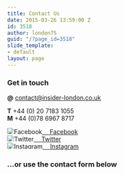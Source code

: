 ```yaml
---
title: Contact Us
date: 2015-03-26 13:59:00 Z
id: 3518
author: london75
guid: "/?page_id=3518"
slide_template:
- default
layout: page
---
```


### Get in touch

**@** [contact@insider-london.co.uk](mailto:contact@insider-london.co.uk)

**T** \+44 (0) 20 7183 1055 <br />
**M** \+44 (0)78 6967 8717


<p>
<a href="http://www.facebook.com/insiderlondon" target="_blank"><img src="/uploads/contact_fb_icon_insider-blue_small.png" alt="Facebook" style="max-height:1em;"> &emsp;Facebook</a><br />
<a href="https://twitter.com/#!/insiderlondon" target="_blank"><img src="/uploads/contact_twitter_icon_insider-blue_small.png" alt="Twitter" style="max-height:1em;"> &emsp;Twitter</a> <br />
<a href="https://www.instagram.com/insiderlondontours/" target="_blank"><img src="/uploads/contact_instagram_icon_insider-blue_small.png" alt="Instagram" style="max-height:1em;">&emsp; Instagram</a> <br />
</p>

### ...or use the contact form below

